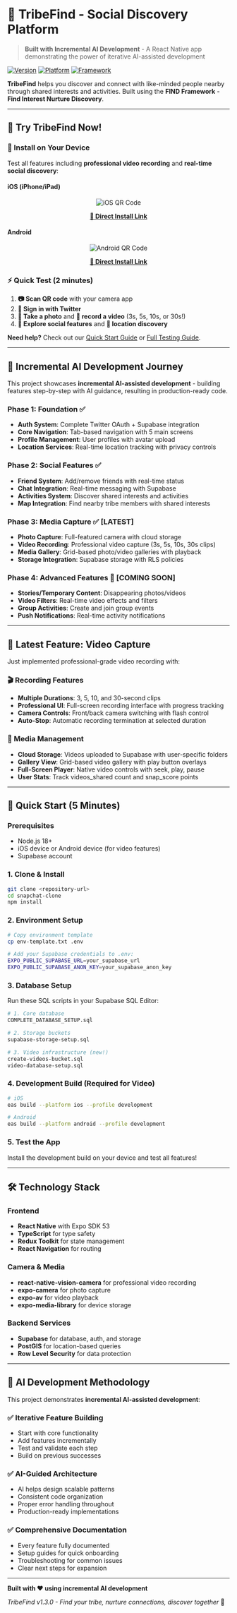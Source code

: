# 🌟 TribeFind - Social Discovery Platform

> **Built with Incremental AI Development** - A React Native app demonstrating the power of iterative AI-assisted development

[![Version](https://img.shields.io/badge/version-1.3.0-blue.svg)](https://github.com/jfuginay/snapchat-clone)
[![Platform](https://img.shields.io/badge/platform-iOS%20%7C%20Android-lightgrey.svg)](https://reactnative.dev/)
[![Framework](https://img.shields.io/badge/framework-React%20Native%20%7C%20Expo-000.svg)](https://expo.dev/)

**TribeFind** helps you discover and connect with like-minded people nearby through shared interests and activities. Built using the **FIND Framework** - **Find Interest Nurture Discovery**.

---

## 🚀 **Try TribeFind Now!**

### **📱 Install on Your Device**

Test all features including **professional video recording** and **real-time social discovery**:

#### **iOS (iPhone/iPad)**
<div align="center">

![iOS QR Code](https://api.qrserver.com/v1/create-qr-code/?size=200x200&data=https://expo.dev/accounts/jfuginay/projects/snapchat-clone/builds/98fadb10-e1fb-469c-a886-4d75320936b7)

**[📱 Direct Install Link](https://expo.dev/accounts/jfuginay/projects/snapchat-clone/builds/98fadb10-e1fb-469c-a886-4d75320936b7)**
</div>

#### **Android**
<div align="center">

![Android QR Code](https://api.qrserver.com/v1/create-qr-code/?size=200x200&data=https://expo.dev/accounts/jfuginay/projects/snapchat-clone/builds/2844ed64-0217-4f71-af7a-cbb45a767640)

**[🤖 Direct Install Link](https://expo.dev/accounts/jfuginay/projects/snapchat-clone/builds/2844ed64-0217-4f71-af7a-cbb45a767640)**
</div>

### **⚡ Quick Test (2 minutes)**
1. **📷 Scan QR code** with your camera app
2. **🔑 Sign in with Twitter** 
3. **📸 Take a photo** and **🎥 record a video** (3s, 5s, 10s, or 30s!)
4. **👥 Explore social features** and **📍 location discovery**

**Need help?** Check out our [Quick Start Guide](TESTER_QUICK_START.md) or [Full Testing Guide](TESTING_GUIDE.md).

---

## 🎯 **Incremental AI Development Journey**

This project showcases **incremental AI-assisted development** - building features step-by-step with AI guidance, resulting in production-ready code.

### **Phase 1: Foundation** ✅
- **Auth System**: Complete Twitter OAuth + Supabase integration
- **Core Navigation**: Tab-based navigation with 5 main screens
- **Profile Management**: User profiles with avatar upload
- **Location Services**: Real-time location tracking with privacy controls

### **Phase 2: Social Features** ✅
- **Friend System**: Add/remove friends with real-time status
- **Chat Integration**: Real-time messaging with Supabase
- **Activities System**: Discover shared interests and activities
- **Map Integration**: Find nearby tribe members with shared interests

### **Phase 3: Media Capture** ✅ **[LATEST]**
- **Photo Capture**: Full-featured camera with cloud storage
- **Video Recording**: Professional video capture (3s, 5s, 10s, 30s clips)
- **Media Gallery**: Grid-based photo/video galleries with playback
- **Storage Integration**: Supabase storage with RLS policies

### **Phase 4: Advanced Features** 🚧 **[COMING SOON]**
- **Stories/Temporary Content**: Disappearing photos/videos
- **Video Filters**: Real-time video effects and filters
- **Group Activities**: Create and join group events
- **Push Notifications**: Real-time activity notifications

---

## 🎥 **Latest Feature: Video Capture**

Just implemented professional-grade video recording with:

### **🎬 Recording Features**
- **Multiple Durations**: 3, 5, 10, and 30-second clips
- **Professional UI**: Full-screen recording interface with progress tracking
- **Camera Controls**: Front/back camera switching with flash control
- **Auto-Stop**: Automatic recording termination at selected duration

### **📱 Media Management**
- **Cloud Storage**: Videos uploaded to Supabase with user-specific folders
- **Gallery View**: Grid-based video gallery with play button overlays
- **Full-Screen Player**: Native video controls with seek, play, pause
- **User Stats**: Track videos_shared count and snap_score points

---

## 🚀 **Quick Start (5 Minutes)**

### Prerequisites
- Node.js 18+ 
- iOS device or Android device (for video features)
- Supabase account

### 1. Clone & Install
```bash
git clone <repository-url>
cd snapchat-clone
npm install
```

### 2. Environment Setup
```bash
# Copy environment template
cp env-template.txt .env

# Add your Supabase credentials to .env:
EXPO_PUBLIC_SUPABASE_URL=your_supabase_url
EXPO_PUBLIC_SUPABASE_ANON_KEY=your_supabase_anon_key
```

### 3. Database Setup
Run these SQL scripts in your Supabase SQL Editor:
```bash
# 1. Core database
COMPLETE_DATABASE_SETUP.sql

# 2. Storage buckets
supabase-storage-setup.sql

# 3. Video infrastructure (new!)
create-videos-bucket.sql
video-database-setup.sql
```

### 4. Development Build (Required for Video)
```bash
# iOS
eas build --platform ios --profile development

# Android  
eas build --platform android --profile development
```

### 5. Test the App
Install the development build on your device and test all features!

---

## 🛠 **Technology Stack**

### **Frontend**
- **React Native** with Expo SDK 53
- **TypeScript** for type safety
- **Redux Toolkit** for state management
- **React Navigation** for routing

### **Camera & Media**
- **react-native-vision-camera** for professional video recording
- **expo-camera** for photo capture
- **expo-av** for video playback
- **expo-media-library** for device storage

### **Backend Services**
- **Supabase** for database, auth, and storage
- **PostGIS** for location-based queries
- **Row Level Security** for data protection

---

## 🎯 **AI Development Methodology**

This project demonstrates **incremental AI-assisted development**:

### **✅ Iterative Feature Building**
- Start with core functionality
- Add features incrementally
- Test and validate each step
- Build on previous successes

### **✅ AI-Guided Architecture**
- AI helps design scalable patterns
- Consistent code organization
- Proper error handling throughout
- Production-ready implementations

### **✅ Comprehensive Documentation**
- Every feature fully documented
- Setup guides for quick onboarding
- Troubleshooting for common issues
- Clear next steps for expansion

---

**Built with ❤️ using incremental AI development**

*TribeFind v1.3.0 - Find your tribe, nurture connections, discover together* 🌟 